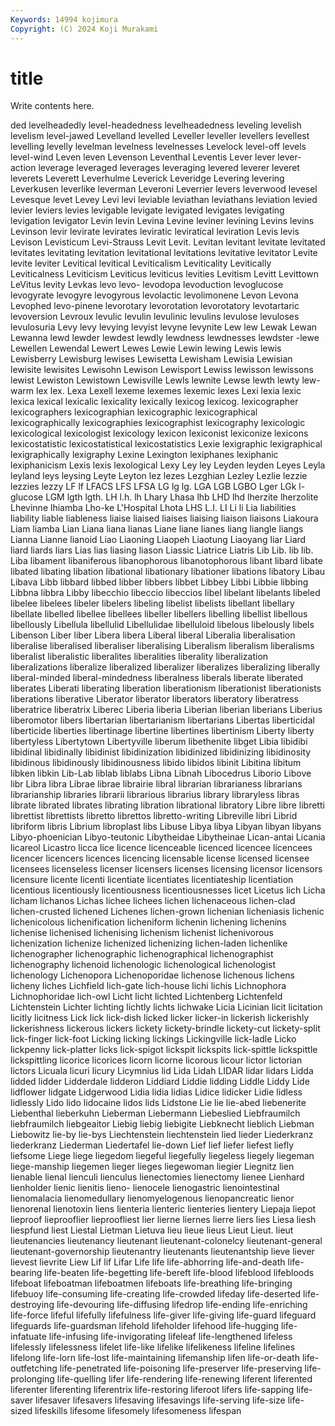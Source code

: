 ```yaml
---
Keywords: 14994 kojimura
Copyright: (C) 2024 Koji Murakami
---
```


# title

Write contents here.



ded levelheadedly level-headedness levelheadedness
leveling levelish levelism level-jawed Levelland levelled Leveller leveller levellers levellest
levelling levelly levelman levelness levelnesses Levelock level-off levels level-wind Leven
leven Levenson Leventhal Leventis Lever lever lever-action leverage leveraged leverages
leveraging levered leverer leveret leverets Leverett Leverhulme Leverick Leveridge Levering
levering Leverkusen leverlike leverman Leveroni Leverrier levers leverwood levesel Levesque
levet Levey Levi levi leviable leviathan leviathans leviation levied levier
leviers levies levigable levigate levigated levigates levigating levigation levigator Levin
levin Levina Levine leviner levining Levins levins Levinson levir levirate
levirates leviratic leviratical leviration Levis levis Levison Levisticum Levi-Strauss Levit
Levit. Levitan levitant levitate levitated levitates levitating levitation levitational levitations
levitative levitator Levite levite leviter Levitical levitical Leviticalism Leviticality Levitically
Leviticalness Leviticism Leviticus leviticus levities Levitism Levitt Levittown LeVitus levity
Levkas levo levo- levodopa levoduction levoglucose levogyrate levogyre levogyrous levolactic
levolimonene Levon Levona Levophed levo-pinene levorotary levorotation levorotatory levotartaric levoversion
Levroux levulic levulin levulinic levulins levulose levuloses levulosuria Levy levy
levying levyist levyne levynite Lew lew Lewak Lewan Lewanna lewd
lewder lewdest lewdly lewdness lewdnesses lewdster -lewe Lewellen Lewendal Lewert
Lewes Lewie Lewin lewing Lewis lewis Lewisberry Lewisburg lewises Lewisetta
Lewisham Lewisia Lewisian lewisite lewisites Lewisohn Lewison Lewisport Lewiss lewisson
lewissons lewist Lewiston Lewistown Lewisville Lewls lewnite Lewse lewth lewty
lew-warm lex lex. Lexa Lexell lexeme lexemes lexemic lexes Lexi
lexia lexic lexica lexical lexicalic lexicality lexically lexicog lexicog. lexicographer
lexicographers lexicographian lexicographic lexicographical lexicographically lexicographies lexicographist lexicography lexicologic lexicological
lexicologist lexicology lexicon lexiconist lexiconize lexicons lexicostatistic lexicostatistical lexicostatistics Lexie
lexigraphic lexigraphical lexigraphically lexigraphy Lexine Lexington lexiphanes lexiphanic lexiphanicism Lexis
lexis lexological Lexy Ley ley Leyden leyden Leyes Leyla leyland
leys leysing Leyte Leyton lez lezes Lezghian Lezley Lezlie lezzie
lezzies lezzy LF lf LFACS LFS LFSA LG lg lg.
LGA LGB LGBO Lger LGk l-glucose LGM lgth lgth. LH
l.h. lh Lhary Lhasa lhb LHD lhd lherzite lherzolite Lhevinne
lhiamba Lho-ke L'Hospital Lhota LHS L.I. LI Li li Lia
liabilities liability liable liableness liaise liaised liaises liaising liaison liaisons
Liakoura Liam liamba Lian Liana liana lianas Liane liane lianes
liang liangle liangs Lianna Lianne lianoid Liao Liaoning Liaopeh Liaotung
Liaoyang liar Liard liard liards liars Lias lias liasing liason
Liassic Liatrice Liatris Lib Lib. lib lib. Liba libament libaniferous
libanophorous libanotophorous libant libard libate libated libating libation libational libationary
libationer libations libatory Libau Libava Libb libbard libbed libber libbers
libbet Libbey Libbi Libbie libbing Libbna libbra Libby libecchio libeccio
libeccios libel libelant libelants libeled libelee libelees libeler libelers libeling
libelist libelists libellant libellary libellate libelled libellee libellees libeller libellers
libelling libellist libellous libellously Libellula libellulid Libellulidae libelluloid libelous libelously
libels Libenson Liber liber Libera libera Liberal liberal Liberalia liberalisation
liberalise liberalised liberaliser liberalising Liberalism liberalism liberalisms liberalist liberalistic liberalites
liberalities liberality liberalization liberalizations liberalize liberalized liberalizer liberalizes liberalizing liberally
liberal-minded liberal-mindedness liberalness liberals liberate liberated liberates Liberati liberating liberation
liberationism liberationist liberationists liberations liberative Liberator liberator liberators liberatory liberatress
liberatrice liberatrix Liberec Liberia liberia Liberian liberian liberians Liberius liberomotor
libers libertarian libertarianism libertarians Libertas liberticidal liberticide liberties libertinage libertine
libertines libertinism Liberty liberty libertyless Libertytown Libertyville liberum libethenite libget
Libia libidibi libidinal libidinally libidinist libidinization libidinized libidinizing libidinosity libidinous
libidinously libidinousness libido libidos libinit Libitina libitum libken libkin Lib-Lab
liblab liblabs Libna Libnah Libocedrus Liborio Libove libr Libra libra
Librae librae librairie libral librarian librarianess librarians librarianship libraries librarii
librarious librarius library libraryless libras librate librated librates librating libration
librational libratory Libre libre libretti librettist librettists libretto librettos libretto-writing
Libreville libri Librid libriform libris Librium libroplast libs Libuse Libya
libya Libyan libyan libyans Libyo-phoenician Libyo-teutonic Libytheidae Libytheinae Lican-antai Licania
licareol Licastro licca lice licence licenceable licenced licencee licencees licencer
licencers licences licencing licensable license licensed licensee licensees licenseless licenser
licensers licenses licensing licensor licensors licensure licente licenti licentiate licentiates
licentiateship licentiation licentious licentiously licentiousness licentiousnesses licet Licetus lich Licha
licham lichanos Lichas lichee lichees lichen lichenaceous lichen-clad lichen-crusted lichened
Lichenes lichen-grown lichenian licheniasis lichenic lichenicolous lichenification licheniform lichenin lichening
lichenins lichenise lichenised lichenising lichenism lichenist lichenivorous lichenization lichenize lichenized
lichenizing lichen-laden lichenlike lichenographer lichenographic lichenographical lichenographist lichenography lichenoid lichenologic
lichenological lichenologist lichenology Lichenopora Lichenoporidae lichenose lichenous lichens licheny liches
Lichfield lich-gate lich-house lichi lichis Lichnophora Lichnophoridae lich-owl Licht licht
lichted Lichtenberg Lichtenfeld Lichtenstein Lichter lichting lichtly lichts lichwake Licia
Licinian licit licitation licitly licitness Lick lick lick-dish licked licker
licker-in lickerish lickerishly lickerishness lickerous lickers lickety lickety-brindle lickety-cut lickety-split
lick-finger lick-foot Licking licking lickings Lickingville lick-ladle Licko lickpenny lick-platter
licks lick-spigot lickspit lickspits lick-spittle lickspittle lickspittling licorice licorices licorn
licorne licorous licour lictor lictorian lictors Licuala licuri licury Licymnius
lid Lida Lidah LIDAR lidar lidars Lidda lidded lidder Lidderdale
lidderon Liddiard Liddie lidding Liddle Liddy Lide lidflower lidgate Lidgerwood
Lidia lidia lidias Lidice lidicker Lidie lidless lidlessly Lido lido
lidocaine lidos lids Lidstone Lie lie lie-abed liebenerite Liebenthal lieberkuhn
Lieberman Liebermann Liebeslied Liebfraumilch liebfraumilch liebgeaitor Liebig liebig liebigite Liebknecht
lieblich Liebman Liebowitz lie-by lie-bys Liechtenstein liechtenstein lied lieder Liederkranz
liederkranz Liederman Liedertafel lie-down Lief lief liefer liefest liefly liefsome
Liege liege liegedom liegeful liegefully liegeless liegely liegeman liege-manship liegemen
lieger lieges liegewoman liegier Liegnitz lien lienable lienal lienculi lienculus
lienectomies lienectomy lienee Lienhard lienholder lienic lienitis lieno- lienocele lienogastric
lienointestinal lienomalacia lienomedullary lienomyelogenous lienopancreatic lienor lienorenal lienotoxin liens lienteria
lienteric lienteries lientery Liepaja liepot lieproof lieprooflier lieproofliest lier lierne
liernes lierre liers lies Liesa liesh liespfund liest Liestal Lietman
Lietuva lieu lieue lieus Lieut Lieut. lieut lieutenancies lieutenancy lieutenant
lieutenant-colonelcy lieutenant-general lieutenant-governorship lieutenantry lieutenants lieutenantship lieve liever lievest lievrite
Liew Lif lif Lifar Life life life-abhorring life-and-death life-bearing life-beaten
life-begetting life-bereft life-blood lifeblood lifebloods lifeboat lifeboatman lifeboatmen lifeboats life-breathing
life-bringing lifebuoy life-consuming life-creating life-crowded lifeday life-deserted life-destroying life-devouring life-diffusing
lifedrop life-ending life-enriching life-force lifeful lifefully lifefulness life-giver life-giving life-guard
lifeguard lifeguards life-guardsman lifehold lifeholder lifehood life-hugging life-infatuate life-infusing life-invigorating
lifeleaf life-lengthened lifeless lifelessly lifelessness lifelet life-like lifelike lifelikeness lifeline
lifelines lifelong life-lorn life-lost life-maintaining lifemanship lifen life-or-death life-outfetching life-penetrated
life-poisoning life-preserver life-preserving life-prolonging life-quelling lifer life-rendering life-renewing liferent liferented
liferenter liferenting liferentrix life-restoring liferoot lifers life-sapping life-saver lifesaver lifesavers
lifesaving lifesavings life-serving life-size life-sized lifeskills lifesome lifesomely lifesomeness lifespan
